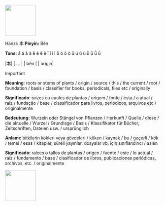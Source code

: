 <a href="https://www.youtube.com/@deisefreire5875/videos" target="blank"><img align="center" src="" alt="" height="100" /></a> 

Hanzi: 本
**Pinyin:** Běn


**Tons:** ā á ǎ à ē é ě è ī í ǐ ì ō ó ǒ ò ū ú ǔ ù ǖ ǘ ǚ ǜ 

|本|
| ... |
| běn |
| origin|

> [!IMPORTANT]
>
> **Meaning**: roots or stems of plants / origin / source / this / the current / root / foundation / basis / classifier for books, periodicals, files etc / originally
> 
> **Significado**: raízes ou caules de plantas / origem / fonte / esta / a atual / raiz / fundação / base / classificador para livros, periódicos, arquivos etc / originalmente
> 
> **Bedeutung:** Wurzeln oder Stängel von Pflanzen / Herkunft / Quelle / diese / die aktuelle / Wurzel / Grundlage / Basis / Klassifikator für Bücher, Zeitschriften, Dateien usw. / ursprünglich
>
> **Anlamı:** bitkilerin kökleri veya gövdeleri / köken / kaynak / bu / geçerli / kök / temel / esas / kitaplar, süreli yayınlar, dosyalar vb. için sınıflandırıcı / aslen
>
> **Significado:** raíces o tallos de plantas / origen / fuente / este / lo actual / raíz / fundamento / base / clasificador de libros, publicaciones periódicas, archivos, etc. / originalmente

<a href="https://www.youtube.com/@deisefreire5875/videos" target="blank"><img align="center" src="" alt="" height="100" /></a> 